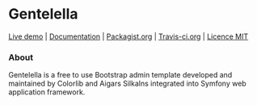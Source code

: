 # Gentelella

[Live demo](https://gentelella.herokuapp.com/admin/index) | [Documentation](https://github.com/SymfonyCollection/Gentelella/wiki) |
[Packagist.org](https://packagist.org/packages/krzysiekpiasecki/gentelella) |
[Travis-ci.org](https://travis-ci.org/krzysiekpiasecki/Gentelella) | [Licence MIT](https://github.com/krzysiekpiasecki/Gentelella/blob/master/LICENSE)

### About

Gentelella is a free to use Bootstrap admin template developed and maintained by Colorlib and Aigars Silkalns integrated into Symfony web application framework.


